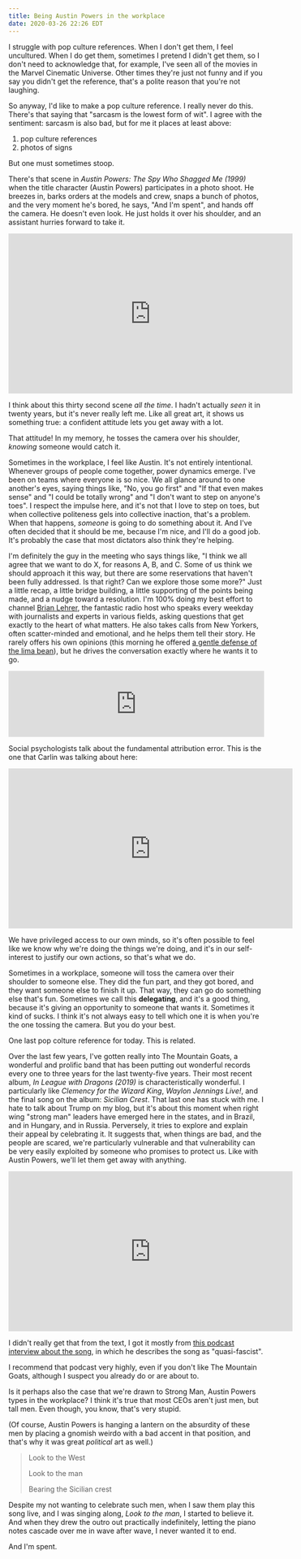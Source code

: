 ```yaml
---
title: Being Austin Powers in the workplace
date: 2020-03-26 22:26 EDT
---
```


I struggle with pop culture references.
When I don't get them, I feel uncultured.
When I do get them, sometimes I pretend I didn't get them, so I don't need to acknowledge that, for example, I've seen all of the movies in the Marvel Cinematic Universe.
Other times they're just not funny and if you say you didn't get the reference, that's a polite reason that you're not laughing.

So anyway, I'd like to make a pop culture reference.
I really never do this.
There's that saying that "sarcasm is the lowest form of wit".
I agree with the sentiment: sarcasm is also bad, but for me it places at least above:

1. pop culture references
2. photos of signs

But one must sometimes stoop.

There's that scene in _Austin Powers: The Spy Who Shagged Me (1999)_ when the title character (Austin Powers) participates in a photo shoot.
He breezes in, barks orders at the models and crew, snaps a bunch of photos, and the very moment he's bored, he says, "And I'm spent", and hands off the camera.
He doesn't even look.
He just holds it over his shoulder, and an assistant hurries forward to take it.

<iframe width="560" height="315" src="https://www.youtube-nocookie.com/embed/rPnefcuinFA" frameborder="0" allow="accelerometer; autoplay; encrypted-media; gyroscope; picture-in-picture" allowfullscreen></iframe>

I think about this thirty second scene _all the time_.
I hadn't actually _seen_ it in twenty years, but it's never really left me.
Like all great art, it shows us something true: a confident attitude lets you get away with a lot.

That attitude!
In my memory, he tosses the camera over his shoulder, _knowing_ someone would catch it.

Sometimes in the workplace, I feel like Austin.
It's not entirely intentional.
Whenever groups of people come together, power dynamics emerge.
I've been on teams where everyone is so nice.
We all glance around to one another's eyes, saying things like, "No, you go first" and "If that even makes sense" and "I could be totally wrong" and "I don't want to step on anyone's toes".
I respect the impulse here, and it's not that I love to step on toes, but when collective politeness gels into collective inaction, that's a problem.
When that happens, _someone_ is going to do something about it.
And I've often decided that it should be me, because I'm nice, and I'll do a good job.
It's probably the case that most dictators also think they're helping.

I'm definitely the guy in the meeting who says things like, "I think we all agree that we want to do X, for reasons A, B, and C. Some of us think we should approach it this way, but there are some reservations that haven't been fully addressed. Is that right? Can we explore those some more?"
Just a little recap, a little bridge building, a little supporting of the points being made, and a nudge toward a resolution.
I'm 100% doing my best effort to channel [Brian Lehrer][lehrer], the fantastic radio host who speaks every weekday with journalists and experts in various fields, asking questions that get exactly to the heart of what matters.
He also takes calls from New Yorkers, often scatter-minded and emotional, and he helps them tell their story.
He rarely offers his own opinions (this morning he offered [a gentle defense of the lima bean][lima]), but he drives the conversation exactly where he wants it to go.

[lehrer]: https://www.nytimes.com/2020/03/19/nyregion/keep-calm-and-listen-to-brian-lehrer.html
[lima]: https://www.wnyc.org/story/alison-romans-guide-cooking-pandemic/

<iframe frameborder="0" scrolling="no" height="130" width="100%" src="https://www.wnyc.org/widgets/ondemand_player/wnyc/#file=/audio/json/1006139/&share=1"></iframe>

Social psychologists talk about the fundamental attribution error.
This is the one that Carlin was talking about here:

<iframe width="560" height="315" src="https://www.youtube.com/embed/XWPCE2tTLZQ" frameborder="0" allow="accelerometer; autoplay; encrypted-media; gyroscope; picture-in-picture" allowfullscreen></iframe>

We have privileged access to our own minds, so it's often possible to feel like we know why we're doing the things we're doing, and it's in our self-interest to justify our own actions, so that's what we do.

Sometimes in a workplace, someone will toss the camera over their shoulder to someone else.
They did the fun part, and they got bored, and they want someone else to finish it up.
That way, they can go do something else that's fun.
Sometimes we call this **delegating**, and it's a good thing, because it's giving an opportunity to someone that wants it.
Sometimes it kind of sucks.
I think it's not always easy to tell which one it is when you're the one tossing the camera.
But you do your best.

One last pop colture reference for today.
This is related.

Over the last few years, I've gotten really into The Mountain Goats, a wonderful and prolific band that has been putting out wonderful records every one to three years for the last twenty-five years.
Their most recent album, _In League with Dragons (2019)_ is characteristically wonderful.
I particularly like _Clemency for the Wizard King_, _Waylon Jennings Live!_, and the final song on the album: _Sicilian Crest_.
That last one has stuck with me.
I hate to talk about Trump on my blog, but it's about this moment when right wing "strong man" leaders have emerged here in the states, and in Brazil, and in Hungary, and in Russia.
Perversely, it tries to explore and explain their appeal by celebrating it.
It suggests that, when things are bad, and the people are scared, we're particularly vulnerable and that vulnerability can be very easily exploited by someone who promises to protect us.
Like with Austin Powers, we'll let them get away with anything.

<iframe width="560" height="315" src="https://www.youtube-nocookie.com/embed/yHDsTbMcm_k" frameborder="0" allow="accelerometer; autoplay; encrypted-media; gyroscope; picture-in-picture" allowfullscreen></iframe>

I didn't really get that from the text, I got it mostly from [this podcast interview about the song][crestpod], in which he describes the song as "quasi-fascist".

[crestpod]: https://overcast.fm/+LvPkJ2xBo

I recommend that podcast very highly, even if you don't like The Mountain Goats, although I suspect you already do or are about to.

Is it perhaps also the case that we're drawn to Strong Man, Austin Powers types in the workplace?
I think it's true that most CEOs aren't just men, but tall men.
Even though, you know, that's very stupid.

(Of course, Austin Powers is hanging a lantern on the absurdity of these men by placing a gnomish weirdo with a bad accent in that position, and that's why it was great _political_ art as well.)

> Look to the West
>
> Look to the man
>
> Bearing the Sicilian crest

Despite my not wanting to celebrate such men, when I saw them play this song live, and I was singing along, _Look to the man_, I started to believe it.
And when they drew the outro out practically indefinitely, letting the piano notes cascade over me in wave after wave, I never wanted it to end.

And I'm spent.
